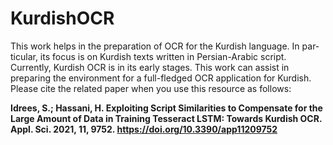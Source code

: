 # KurdishOCR
This work helps in the preparation of OCR for the Kurdish language. In par-
ticular, its focus is on Kurdish texts written in Persian-Arabic script. Currently, Kurdish OCR is in its
early stages. This work can assist in preparing the environment for a full-fledged OCR application for
Kurdish.
Please cite the related paper when you use this resource as follows:

**Idrees, S.; Hassani, H. Exploiting Script Similarities to Compensate for the Large Amount of Data in Training Tesseract LSTM: Towards Kurdish OCR. Appl. Sci. 2021, 11, 9752. https://doi.org/10.3390/app11209752**

